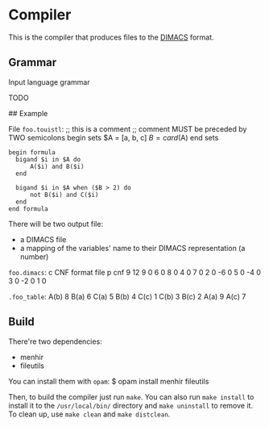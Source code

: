 # Compiler

This is the compiler that produces files to the
[DIMACS](http://www.satcompetition.org/2009/format-benchmarks2009.html) format.

## Grammar

Input language grammar

TODO

## Example

File `foo.touistl`:
    ;; this is a comment
    ;; comment MUST be preceded by TWO semicolons
    begin sets
      $A = [a, b, c]
      $B = card($A)
    end sets

    begin formula
      bigand $i in $A do
          A($i) and B($i)
      end

      bigand $i in $A when ($B > 2) do
          not B($i) and C($i)
      end
    end formula

There will be two output file:
- a DIMACS file
- a mapping of the variables' name to their DIMACS representation (a number)

`foo.dimacs`:
    c CNF format file
    p cnf 9 12
    9 0
    6 0
    8 0
    4 0
    7 0
    2 0
    -6 0
    5 0
    -4 0
    3 0
    -2 0
    1 0

`.foo_table`:
    A(b) 8
    B(a) 6
    C(a) 5
    B(b) 4
    C(c) 1
    C(b) 3
    B(c) 2
    A(a) 9
    A(c) 7

## Build

There're two dependencies:
- menhir
- fileutils

You can install them with `opam`:
    $ opam install menhir fileutils

Then, to build the compiler just run `make`.
You can also run `make install` to install it to the `/usr/local/bin/` directory
and `make uninstall` to remove it.
To clean up, use `make clean` and `make distclean`.
